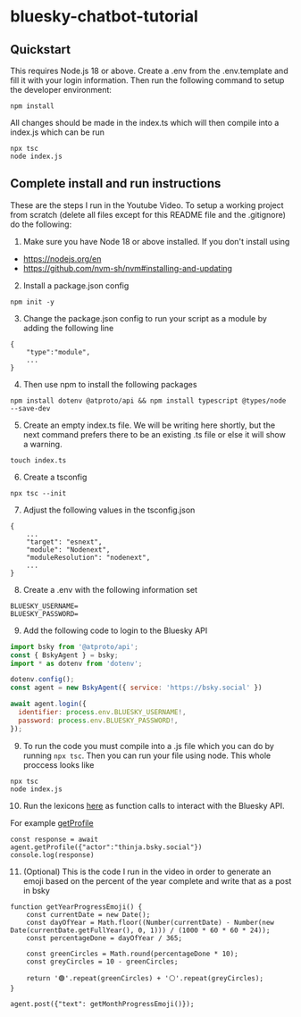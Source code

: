 # bluesky-chatbot-tutorial

## Quickstart

This requires Node.js 18 or above. Create a .env from the .env.template and fill it with your login information. Then run the following command to setup the developer environment:

```
npm install
```

All changes should be made in the index.ts which will then compile into a index.js which can be run
```
npx tsc
node index.js
```
## Complete install and run instructions
These are the steps I run in the Youtube Video. To setup a working project from scratch (delete all files except for this README file and the .gitignore) do the following:

1. Make sure you have Node 18 or above installed. If you don't install using
- https://nodejs.org/en 
- https://github.com/nvm-sh/nvm#installing-and-updating

2. Install a package.json config
```
npm init -y
```
3. Change the package.json config to run your script as a module by adding the following line
```
{
    "type":"module",
    ...
}
```

4. Then use npm to install the following packages
```
npm install dotenv @atproto/api && npm install typescript @types/node --save-dev
```

5. Create an empty index.ts file. We will be writing here shortly, but the next command prefers there to be an existing .ts file or else it will show a warning.

```
touch index.ts
```

6. Create a tsconfig
```
npx tsc --init
```

7. Adjust the following values in the tsconfig.json
```
{
    ...
    "target": "esnext", 
    "module": "Nodenext",
    "moduleResolution": "nodenext", 
    ...
}
```
8. Create a .env with the following information set
```
BLUESKY_USERNAME=
BLUESKY_PASSWORD=
```

9. Add the following code to login to the Bluesky API

```javascript
import bsky from '@atproto/api';
const { BskyAgent } = bsky;
import * as dotenv from 'dotenv';

dotenv.config();
const agent = new BskyAgent({ service: 'https://bsky.social' })

await agent.login({
  identifier: process.env.BLUESKY_USERNAME!,
  password: process.env.BLUESKY_PASSWORD!,
});
```

9. To run the code you must compile into a .js file which you can do by running `npx tsc`. Then you can run your file using node. This whole proccess looks like
```
npx tsc
node index.js
```

10. Run the lexicons [here](https://github.com/bluesky-social/atproto/tree/main/lexicons/app/bsky) as function calls to interact with the Bluesky API. 

For example [getProfile](https://github.com/bluesky-social/atproto/blob/main/lexicons/app/bsky/actor/getProfile.json)

```
const response = await agent.getProfile({"actor":"thinja.bsky.social"})
console.log(response)
```

11. (Optional) This is the code I run in the video in order to generate an emoji based on the percent of the year complete and write that as a post in bsky
```
function getYearProgressEmoji() {
    const currentDate = new Date();
    const dayOfYear = Math.floor((Number(currentDate) - Number(new Date(currentDate.getFullYear(), 0, 1))) / (1000 * 60 * 60 * 24));
    const percentageDone = dayOfYear / 365;

    const greenCircles = Math.round(percentageDone * 10);
    const greyCircles = 10 - greenCircles;

    return '🟢'.repeat(greenCircles) + '⚪'.repeat(greyCircles);
}

agent.post({"text": getMonthProgressEmoji()});
```